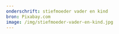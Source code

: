 ```yaml
---
onderschrift: stiefmoeder vader en kind
bron: Pixabay.com
image: /img/stiefmoeder-vader-en-kind.jpg
---
```


